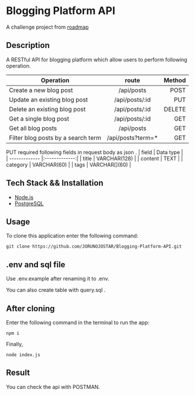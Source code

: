 # Blogging Platform API
A challenge project from [roadmap](https://roadmap.sh/projects/blogging-platform-api)

## Description
A RESTful API for blogging platform which allow users to perform following operation.

| Operation      | route           | Method  |
| ------------- |:-------------:| -----:|
| Create a new blog post      | /api/posts | POST |
| Update an existing blog post     | /api/posts/:id     |  PUT |
| Delete an existing blog post | /api/posts/:id       |    DELETE |
| Get a single blog post | /api/posts/:id       |    GET |
| Get all blog posts | /api/posts      |    GET |
| Filter blog posts by a search term | /api/posts?term=*       |    GET |

PUT required following fields in request body as json .
| field      | Data type |           
| ------------- |:-------------:| 
| title     | VARCHAR(128) |
| content     |  TEXT    |
| category | VARCHAR(60)       |
| tags | VARCHAR\[](60)     |




## Tech Stack && Installation
- [Node.js](https://nodejs.org/en)
- [PostgreSQL](https://www.postgresql.org/download/)

## Usage
To clone this application enter the following command:
```
git clone https://github.com/JORUNOJOSTAR/Blogging-Platform-API.git
```

## .env and sql file
Use .env.example after renaming it to .env. 

You can also create table with query.sql .

## After cloning

Enter the following command in the terminal to run the app:

```
npm i
```

Finally,

```
node index.js
```

## Result
You can check the api with POSTMAN.

